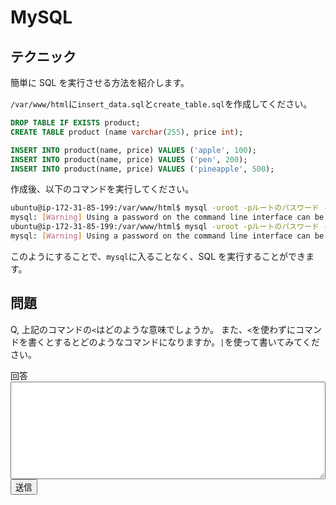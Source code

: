# MySQL

## テクニック

簡単に SQL を実行させる方法を紹介します。

`/var/www/html`に`insert_data.sql`と`create_table.sql`を作成してください。

```sql title="create_table.sql"
DROP TABLE IF EXISTS product;
CREATE TABLE product (name varchar(255), price int);
```

```sql title="insert_data.sql"
INSERT INTO product(name, price) VALUES ('apple', 100);
INSERT INTO product(name, price) VALUES ('pen', 200);
INSERT INTO product(name, price) VALUES ('pineapple', 500);
```

作成後、以下のコマンドを実行してください。

```sh
ubuntu@ip-172-31-85-199:/var/www/html$ mysql -uroot -pルートのパスワード -h localhost webapp < create_table.sql
mysql: [Warning] Using a password on the command line interface can be insecure.
ubuntu@ip-172-31-85-199:/var/www/html$ mysql -uroot -pルートのパスワード -h localhost webapp < insert_data.sql
mysql: [Warning] Using a password on the command line interface can be insecure.
```

このようにすることで、`mysql`に入ることなく、SQL を実行することができます。

## 問題

Q, 上記のコマンドの`<`はどのような意味でしょうか。
また、`<`を使わずにコマンドを書くとするとどのようなコマンドになりますか。`|`を使って書いてみてください。

<form action="" method="post">
<label for="story">回答</label>
<textarea id="story" name="story"
          rows="10" style="width: 100%;">
</textarea>
<div>
    <input type="submit" value="送信">
</div>
</form>
